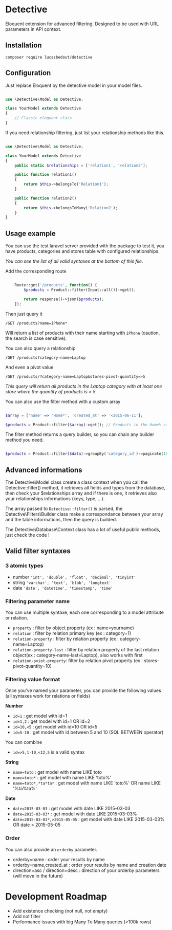 # Detective

Eloquent extension for advanced filtering. Designed to be used with URL parameters in API context.

## Installation 

	composer require lucasbedout/detective

## Configuration

Just replace Eloquent by the detective model in your model files.

```php 

use \Detective\Model as Detective;

class YourModel extends Detective 
{
	// Classic eloquent class
}

``` 

If you need relationship filtering, just list your relationship methods like this.

```php 

use \Detective\Model as Detective;

class YourModel extends Detective 
{
	public static $relationships = ['relation1', 'relation2'];

	public function relation1() 
	{
		return $this->belongsTo('Relation1');
	}

	public function relation2() 
	{
		return $this->belongsToMany('Relation2');
	}
}

```

## Usage example

You can use the test laravel server provided with the package to test it, you have products, categories and stores table with configured relationships.

*You can see the list of all valid syntaxes at the bottom of this file.*

Add the corresponding route 

```php

	Route::get('/products', function() {
		$products = Product::filter(Input::all())->get();

		return response()->json($products);
	});
```

Then just query it 

	/GET /products?name=iPhone*

Will return a list of products with their name starting with `iPhone` (caution, the search is case sensitive).

You can also query a relationship

	/GET /products?category-name=Laptop

And even a pivot value 

	/GET /products/?category-name=Laptop&stores-pivot-quantity=>5 

*This query will return all products in the Laptop category with at least one store where the quantity of products is > 5*

You can also use the filter method with a custom array

```php 

$array = ['name' => 'Home*', 'created_at' => '<2015-06-11'];

$products = Product::filter($array)->get(); // Products in the Home% categories, created before the 11/06/2015.


```

The filter method returns a query builder, so you can chain any builder method you need.

```php 

$products = Product::filter($data)->groupBy('category_id')->paginate(10);

```

## Advanced informations

The Detective\Model class create a class context when you call the Detective::filter() method, it retrieves all fields and types from the database, then check your $relationships array and if there is one, it retrieves also your relationships informations (keys, type, ...).

The array passed to `Detective::filter()` is parsed, the Detective\Filters\Builder class make a correspondance between your array and the table informations, then the query is builded.

The Detective\Database\Context class has a lot of useful public methods, just check the code !

## Valid filter syntaxes

### 3 atomic types 

- number `'int', 'double', 'float', 'decimal', 'tinyint'`
- string `'varchar', 'text', 'blob', 'longtext'`
- date `'date', 'datetime', 'timestamp', 'time'`

### Filtering parameter name 

You can use multiple syntaxe, each one corresponding to a model attribute or relation.

- `property` : filter by object property (ex : name=yourname)
- `relation` : filter by relation primary key (ex : category=1)
- `relation-property` : filter by relation property (ex : category-name=Laptop)
- `relation-property-last` : filter by relation property of the last relation object(ex : category-name-last=Laptop), also works with first
- `relation-pviot-property`: filter by relation pivot property (ex : stores-pivot-quantity=10)

### Filtering value format

Once you've named your parameter, you can provide the following values (all syntaxes work for relations or fields)

**Number**

- `id=1` : get model with id=1
- `id=1,2` : get model with id=1 OR id=2 
- `id=10,<5` : get model with id=10 OR id<5
- `id=5-10` : get model with id between 5 and 10 (SQL BETWEEN operator)

You can combine 

- `id=>5,1-10,<12,5` is a valid syntax

**String**

- `name=toto` : get model with name LIKE toto
- `name=toto*` : get model with name LIKE 'toto%'
- `name=toto*,*ta*ta*` : get model with name LIKE 'toto%' OR name LIKE '%ta%ta%'

**Date**

- `date=2015-03-03` : get model with date LIKE 2015-03-03
- `date=2015-03-03*` : get model with date LIKE 2015-03-03%
- `date=2015-03-03*,>2015-05-05` : get model with date LIKE 2015-03-03% OR date > 2015-05-05

### Order 

You can also provide an `orderby` parameter.

- orderby=name : order your results by name 
- orderby=name,created_at : order your results by name and creation date
- direction=asc / direction=desc : direction of your orderby parameters (will move in the future)

# Development Roadmap

- Add existence checking (not null, not empty)
- Add not filter
- Performance issues with big Many To Many queries (>100k rows)
